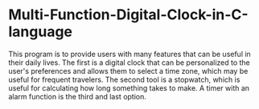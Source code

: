 # Multi-Function-Digital-Clock-in-C-language

This program is to provide users with many features that can be useful in their daily lives. The first is a digital clock that can be personalized to the user's preferences and allows them to select a time zone, which may be useful for frequent travelers. The second tool is a stopwatch, which is useful for calculating how long something takes to make.  A timer with an alarm function is the third and last option.
